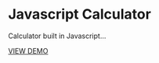 # Javascript Calculator

Calculator built in Javascript...

<a href="http://ruddy-whip.surge.sh/">VIEW DEMO</a>